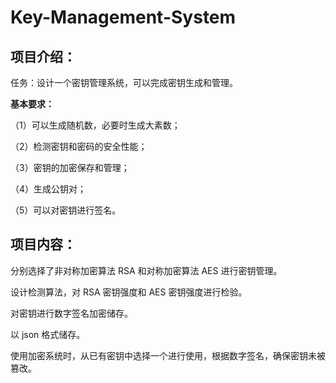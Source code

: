 #          Key-Management-System  

## 项目介绍：

任务：设计一个密钥管理系统，可以完成密钥生成和管理。

**基本要求：** 

（1）可以生成随机数，必要时生成大素数； 

（2）检测密钥和密码的安全性能； 

（3）密钥的加密保存和管理；

（4）生成公钥对；

（5）可以对密钥进行签名。

## 项目内容：

分别选择了非对称加密算法 RSA 和对称加密算法 AES 进行密钥管理。

设计检测算法，对 RSA 密钥强度和 AES 密钥强度进行检验。

对密钥进行数字签名加密储存。

以 json 格式储存。

使用加密系统时，从已有密钥中选择一个进行使用，根据数字签名，确保密钥未被篡改。